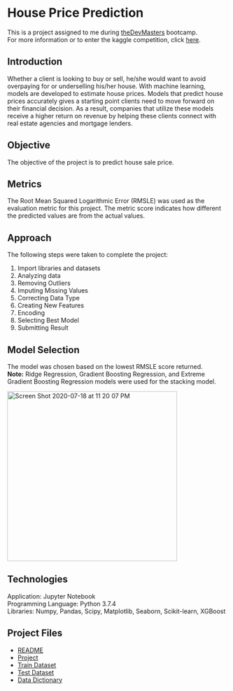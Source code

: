 # House Price Prediction
This is a project assigned to me during [theDevMasters](https://www.thedevmasters.com) bootcamp.<br> 
For more information or to enter the kaggle competition, click [here](https://www.kaggle.com/c/house-prices-advanced-regression-techniques/overview).

## Introduction
Whether a client is looking to buy or sell, he/she would want to avoid overpaying for or underselling his/her house. With machine learning, models are developed
to estimate house prices. Models that predict house prices accurately gives a starting point clients need to move forward on their financial decision. As a 
result, companies that utilize these models receive a higher return on revenue by helping these clients connect with real estate agencies and mortgage lenders.

## Objective
The objective of the project is to predict house sale price.

## Metrics
The Root Mean Squared Logarithmic Error (RMSLE) was used as the evaluation metric for this project. The metric score indicates how different the predicted 
values are from the actual values.

## Approach
The following steps were taken to complete the project:
1. Import libraries and datasets
2. Analyzing data
3. Removing Outliers
4. Imputing Missing Values
5. Correcting Data Type
6. Creating New Features
7. Encoding
8. Selecting Best Model
9. Submitting Result

## Model Selection
The model was chosen based on the lowest RMSLE score returned.<br>
**Note:** Ridge Regression, Gradient Boosting Regression, and Extreme Gradient Boosting Regression models were used for the stacking model.<br>

<img width="388" alt="Screen Shot 2020-07-18 at 11 20 07 PM" src="https://user-images.githubusercontent.com/51253177/87868761-38744f00-c94e-11ea-85e6-25b7bd7762aa.png">

## Technologies
Application: Jupyter Notebook<br>
Programming Language: Python 3.7.4<br>
Libraries: Numpy, Pandas, Scipy, Matplotlib, Seaborn, Scikit-learn, XGBoost<br>

## Project Files
* [README](https://github.com/Ericjung008/House-Price-Prediction/blob/master/README.md)
* [Project](https://github.com/Ericjung008/House-Price-Prediction/blob/master/House%20Price.ipynb)
* [Train Dataset](https://github.com/Ericjung008/House-Price-Prediction/blob/master/train.csv)
* [Test Dataset](https://github.com/Ericjung008/House-Price-Prediction/blob/master/test.csv)
* [Data Dictionary](https://github.com/Ericjung008/House-Price-Prediction/blob/master/data_description.txt)
